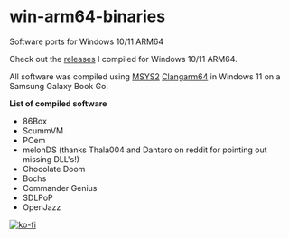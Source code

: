 # win-arm64-binaries
Software ports for Windows 10/11 ARM64

Check out the [releases](https://github.com/mijk84/win-arm64-binaries/releases) I compiled for Windows 10/11 ARM64.

All software was compiled using [MSYS2](https://www.msys2.org/) [Clangarm64](https://github.com/msys2/MSYS2-packages/issues/1787#issuecomment-980837586) in Windows 11 on a Samsung Galaxy Book Go.


**List of compiled software**
- 86Box
- ScummVM
- PCem
- melonDS (thanks Thala004 and Dantaro on reddit for pointing out missing DLL's!)
- Chocolate Doom
- Bochs
- Commander Genius
- SDLPoP
- OpenJazz

[![ko-fi](https://ko-fi.com/img/githubbutton_sm.svg)](https://ko-fi.com/I2I0D7IJT)
